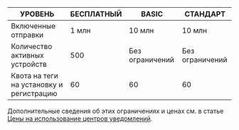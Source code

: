 
| УРОВЕНЬ | БЕСПЛАТНЫЙ | BASIC | СТАНДАРТ |
|----|----|----|----|
| Включенные отправки | 1 млн | 10 млн | 10 млн |
| Количество активных устройств | 500 | Без ограничений | Без ограничений |
| Квота на теги на установку и регистрацию | 60 | 60 | 60 |



Дополнительные сведения об этих ограничениях и ценах см. в статье [Цены на использование центров уведомлений](https://azure.microsoft.com/pricing/details/notification-hubs/).

<!---HONumber=AcomDC_0713_2016-->